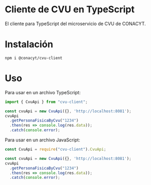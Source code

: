 # Cliente de CVU en TypeScript

El cliente para TypeScript del microservicio de CVU de CONACYT.

# Instalación

`npm i @conacyt/cvu-client`

# Uso

Para usar en un archivo TypeScript:

```ts
import { CvuApi } from "cvu-client";

const cvuApi = new CvuApi({}, 'http://localhost:8081');
cvuApi
  .getPersonaFisicaByCvu("1234")
  .then(res => console.log(res.data));
  .catch(console.error);
```

Para usar en un archivo JavaScript:

```js
const CvuApi = require("cvu-client").CvuApi;

const cvuApi = new CvuApi({}, 'http://localhost:8081');
cvuApi
  .getPersonaFisicaByCvu("1234")
  .then(res => console.log(res.data));
  .catch(console.error);
```
